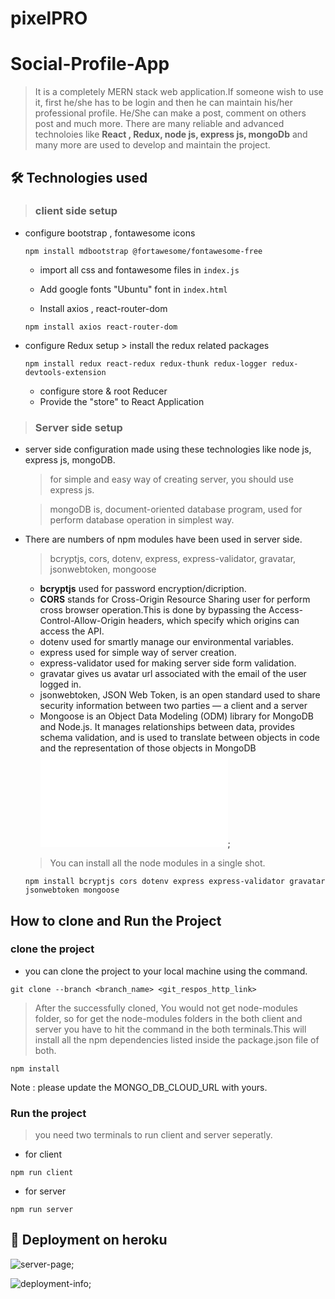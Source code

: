 # pixelPRO

# Social-Profile-App
> It is a completely MERN stack web application.If someone wish to use it, first he/she has to be login and then he can maintain his/her
professional profile. He/She can make a post, comment on others post and much more.
There are many reliable and advanced technoloies like **React , Redux, node js, express js, mongoDb** and many more
are used to develop and maintain the project.



## 🛠 Technologies used
> ### client side setup

- configure bootstrap , fontawesome icons

	```
  npm install mdbootstrap @fortawesome/fontawesome-free
  ```
	 - import  all css and fontawesome files in `index.js`
	
	- Add google fonts "Ubuntu" font in `index.html`

  - Install axios , react-router-dom
  ```
  npm install axios react-router-dom
  ```



- configure Redux setup
	  > install the redux related packages
	```
  npm install redux react-redux redux-thunk redux-logger redux-devtools-extension
  ```
	- configure store & root Reducer
	- Provide the "store" to React Application




> ### Server side setup

- server side configuration made using these technologies like node js, express js, mongoDB.
  > for simple and easy way of creating server, you should use express js.
  
  > mongoDB is, document-oriented database program, used for perform database operation in simplest way. 

- There are numbers of npm modules have been used in server side.

   > bcryptjs, cors, dotenv, express, express-validator, gravatar, jsonwebtoken, mongoose
    - **bcryptjs** used for password encryption/dicription.
    - **CORS** stands for Cross-Origin Resource Sharing user for perform cross browser operation.This is done by bypassing the Access-Control-Allow-Origin headers, which specify which origins can access the API.
    - dotenv used for smartly manage our environmental variables.
    - express used for simple way of server creation.
    - express-validator used  for making server side form validation.
    - gravatar gives us avatar url associated with the email of the user logged in.
    - jsonwebtoken, JSON Web Token, is an open standard used to share security information between two parties — a client and a server
    - Mongoose is an Object Data Modeling (ODM) library for MongoDB and Node.js. It manages relationships between data, provides schema validation, and is used to translate between objects in code and the representation of those objects in MongoDB
![mongoose-pic](./img/carbon.s);

    > You can install all the node modules in a single shot.
    ```
    npm install bcryptjs cors dotenv express express-validator gravatar jsonwebtoken mongoose
## How to clone and Run the Project

### clone the project

- you can clone the project to your local machine using the command.

```
git clone --branch <branch_name> <git_respos_http_link>
```
> After the successfully cloned, You would not get node-modules folder,  so for get the node-modules folders in the both client and server you have to hit the command in the both terminals.This will  install all the npm dependencies listed inside the package.json file of both.
```
npm install 
```
Note :  please update the MONGO_DB_CLOUD_URL with yours.

### Run the project
> you need two terminals to run client and server seperatly.
- for client
```
npm run client 
```

- for server
```
npm run server 
```

## 🚀 Deployment on heroku

![server-page](./img/server.png);

![deployment-info](./img/deployment.png);
